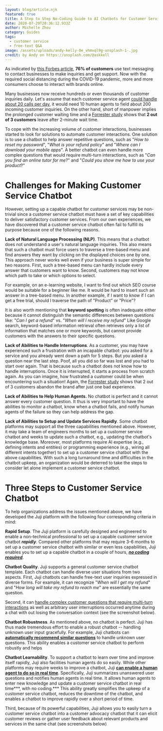 ```yaml
---
layout: blog/article.njk
featured: true
title: A Step to Step No-Coding Guide to AI Chatbots for Customer Services
date: 2020-07-29T20:36:12.933Z
author: Michelle Zhou
category: Guides
tags:
  - customer service
  - free-text Q&A
image: /assets/uploads/andy-kelly-0e_vhmvql9g-unsplash-1-.jpg
credit: by Andy on https://unsplash.com/@askkell
---
```

As indicated by [this Forbes article](https://www.forbes.com/sites/forbestechcouncil/2019/05/07/will-2019-be-the-breakout-year-for-conversational-commerce-in-the-u-s/#158b88e24ac9), **76% of customers** use text messaging to contact businesses to make inquiries and get support. Now with the required social distancing during the COVID-19 pandemic, more and more consumers choose to interact with brands online.

Many businesses now receive hundreds or even thousands of customer inquiries daily. Let's assume that each customer service agent [could handle about 20 calls per day](https://blog.hubspot.com/service/inbound-call-strategy), it would need 10 human agents to field about 200 incoming customer inquiries. On the other hand, short of manpower implies the prolonged customer waiting time and a [Forrester study](https://info.ada.support/hubfs/Ada%20Content%20Assets/Ada_Forrester%20Opportunity%20Snapshot.pdf) shows that **2 out of 3 customers** leave after 2-minute wait time.

To cope with the increasing volume of customer interactions, businesses started to look for solutions to automate customer interactions. One solution is to use a chatbot to help answer repetitive questions, such as "*How to reset my password*", "*What is your refund policy*" and "*Where can I download your mobile apps*". A better chatbot can even handle more complex questions that would require multi-turn interactions, such as "*Can you find an online tutor for me*?" and "*Could you show me how to use your product*?"

# Challenges for Making Customer Service Chatbot

However, setting up a capable chatbot for customer services may be non-trivial since a customer service chatbot must have a set of key capabilities to deliver satisfactory customer services. From our own experiences, we have discovered that a customer service chatbot often fail to fulfill its purpose because one of the following reasons.

**Lack of Natural Language Processing (NLP)**. This means that a chatbot does not understand a user's natural language inquiries. This also means that such a chatbot must force users to traverse a tree-based menu and find answers they want by clicking on the displayed choices one by one. This approach never works well even if your business is super simple for two reasons. First, such a tree-based menu can hardly include every answer that customers want to know. Second, customers may not know which path to take or which options to select. 

For example, on an e-learning website, I want to find out which SEO course would be suitable for a beginner like me. It would be hard to insert such an answer in a tree-based menu.  In another example, if I want to know if I can get a free trial, should I traverse the path of "Product" or "Price"? 

It is also worth mentioning that **keyword spotting** is often inadequate either because it cannot distinguish the semantic differences between questions like: "*Can I get a refund*" vs. "*When will I receive my refund*" Like Google search, keyword-based information retrieval often retrieves only a list of information that matches one or more keywords, but cannot provide customers with the answers to their specific questions.  

**Lack of Abilities to Handle Interruptions**. As a customer, you may have experienced such a frustration with an incapable chatbot: you asked for a service and you already went down a path for 5 steps. But you asked a question near the last step. Poof, all you did so far was lost and you had to start over again. That is because such a chatbot does not know how to handle interruptions. Once it is interrupted, it starts a process from scratch again. As you can imagine, how frustrated a customer could be when encountering such a situation! Again,  the [Forrester study](https://info.ada.support/hubfs/Ada%20Content%20Assets/Ada_Forrester%20Opportunity%20Snapshot.pdf) shows that 2 out of 3 customers abandon the brand after just one bad experience. 

**Lack of Abilities to Help Human Agents.** No chatbot is perfect and it cannot answer every customer question. It thus is very important to have the abilities to monitor a chatbot,  know when a chatbot fails, and notify human agents of the failure so they can help address the gap. 

**Lack of Abilities to Setup and Update Services Rapidly**. Some chatbot platforms may support all the three capabilities mentioned above. However, it may take a team of engineers months to set up a customer service chatbot and weeks to update such a chatbot, e.g., updating the chatbot's knowledge base. Moreover, most platforms require AI expertise (e.g., defining intents and entities) or programming experience (e.g., wiring all different intents together) to set up a customer service chatbot with the above capabilities.  With such a long turnaround time and difficulties in the chatbot upkeep, an organization would be deterred to take the steps to consider let alone implement a customer service chatbot. 

# Three Steps to Customer Service Chatbot

To help organizations address the issues mentioned above, we have developed the Juji platform with the following four corresponding criteria in mind:

**Rapid Setup**. The Juji platform is carefully designed and engineered to enable a non-technical professional to set up  a capable customer service chatbot ***rapidly***.  Compared other platforms that may require 3-6 months to set up a customer service chatbot with similar or even less capabilities, Juji enables you to set up a capable chatbot in a couple of hours, ***[no coding required](https://juji.io/blog/building-a-smart-chatbot-in-a-few-minutes-to-answer-free-text-questions/)***.

**Chatbot Quality**. Juji supports a general customer service chatbot template. Each chatbot can handle diverse user situations from two aspects. First, Juji chatbots can handle free-text user inquiries expressed in diverse forms. For example, it can recognize "*When will I get my refund*" and "*How long will take my refund to reach me*" are essentially the same question. 

Second, it can [handle complex customer questions that require multi-turn interactions](https://juji.io/blog/how-to-make-your-chatbot-to-answer-non-trivial-questions/) as well as arbitrary user interruptions occurred anytime during a chat with out losing the conversation context (see the screenshot below).

**Chatbot Robustness**. As mentioned above, no chatbot is perfect. Juji has thus made tremendous effort to enable a robust chatbot -- handling unknown user input gracefully. For example, Juji chatbots can **[automatically recommend similar questions](https://juji.io/blog/how-to-make-your-chatbot-to-answer-non-trivial-questions/)** to handle unknown user questions.  This ability enables a customer service chatbot to perform robustly and helps 

**Chatbot Learnability**. To support a chatbot to learn over time and improve itself rapidly, Juji also facilities human agents do so easily. While other platforms may require weeks to improve a chatbot, Juji **[can enable a human agent to do so in real time](https://juji.io/blog/q-a-dashboard/)**. Specifically, Juji summarizes unanswered user questions and notifies human agents in real time. It allows human agents to enter new knowledge and update a customer service chatbot in real time***, with no coding.*** This ability greatly simplifies the upkeep of a customer service chatbot, reduces the downtime of the chatbot, and enables a chatbot to improve rapidly over a short period of time. 

Third, because of its powerful capabilities, Juji allows you to easily turn a customer service chatbot into a customer advocacy chatbot that it can elicit customer reviews or gather user feedback about relevant products and services in the same chat (see screenshots below)